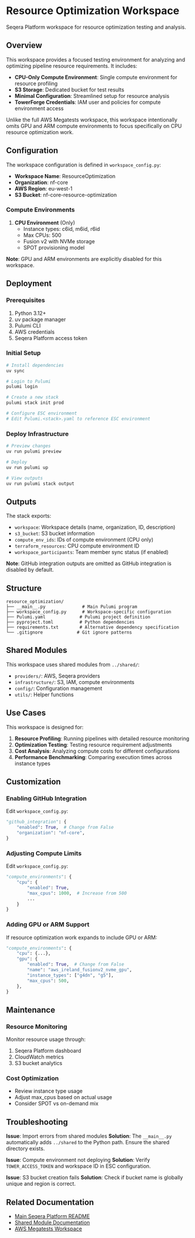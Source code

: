 # Resource Optimization Workspace

Seqera Platform workspace for resource optimization testing and analysis.

## Overview

This workspace provides a focused testing environment for analyzing and optimizing pipeline resource requirements. It includes:

- **CPU-Only Compute Environment**: Single compute environment for resource profiling
- **S3 Storage**: Dedicated bucket for test results
- **Minimal Configuration**: Streamlined setup for resource analysis
- **TowerForge Credentials**: IAM user and policies for compute environment access

Unlike the full AWS Megatests workspace, this workspace intentionally omits GPU and ARM compute environments to focus specifically on CPU resource optimization work.

## Configuration

The workspace configuration is defined in `workspace_config.py`:

- **Workspace Name**: ResourceOptimization
- **Organization**: nf-core
- **AWS Region**: eu-west-1
- **S3 Bucket**: nf-core-resource-optimization

### Compute Environments

1. **CPU Environment** (Only)
   - Instance types: c6id, m6id, r6id
   - Max CPUs: 500
   - Fusion v2 with NVMe storage
   - SPOT provisioning model

**Note**: GPU and ARM environments are explicitly disabled for this workspace.

## Deployment

### Prerequisites

1. Python 3.12+
2. uv package manager
3. Pulumi CLI
4. AWS credentials
5. Seqera Platform access token

### Initial Setup

```bash
# Install dependencies
uv sync

# Login to Pulumi
pulumi login

# Create a new stack
pulumi stack init prod

# Configure ESC environment
# Edit Pulumi.<stack>.yaml to reference ESC environment
```

### Deploy Infrastructure

```bash
# Preview changes
uv run pulumi preview

# Deploy
uv run pulumi up

# View outputs
uv run pulumi stack output
```

## Outputs

The stack exports:

- `workspace`: Workspace details (name, organization, ID, description)
- `s3_bucket`: S3 bucket information
- `compute_env_ids`: IDs of compute environment (CPU only)
- `terraform_resources`: CPU compute environment ID
- `workspace_participants`: Team member sync status (if enabled)

**Note**: GitHub integration outputs are omitted as GitHub integration is disabled by default.

## Structure

```
resource_optimization/
├── __main__.py              # Main Pulumi program
├── workspace_config.py      # Workspace-specific configuration
├── Pulumi.yaml             # Pulumi project definition
├── pyproject.toml          # Python dependencies
├── requirements.txt        # Alternative dependency specification
└── .gitignore             # Git ignore patterns
```

## Shared Modules

This workspace uses shared modules from `../shared/`:
- `providers/`: AWS, Seqera providers
- `infrastructure/`: S3, IAM, compute environments
- `config/`: Configuration management
- `utils/`: Helper functions

## Use Cases

This workspace is designed for:

1. **Resource Profiling**: Running pipelines with detailed resource monitoring
2. **Optimization Testing**: Testing resource requirement adjustments
3. **Cost Analysis**: Analyzing compute costs for different configurations
4. **Performance Benchmarking**: Comparing execution times across instance types

## Customization

### Enabling GitHub Integration

Edit `workspace_config.py`:

```python
"github_integration": {
    "enabled": True,  # Change from False
    "organization": "nf-core",
}
```

### Adjusting Compute Limits

Edit `workspace_config.py`:

```python
"compute_environments": {
    "cpu": {
        "enabled": True,
        "max_cpus": 1000,  # Increase from 500
        ...
    }
}
```

### Adding GPU or ARM Support

If resource optimization work expands to include GPU or ARM:

```python
"compute_environments": {
    "cpu": {...},
    "gpu": {
        "enabled": True,  # Change from False
        "name": "aws_ireland_fusionv2_nvme_gpu",
        "instance_types": ["g4dn", "g5"],
        "max_cpus": 500,
    },
}
```

## Maintenance

### Resource Monitoring

Monitor resource usage through:
1. Seqera Platform dashboard
2. CloudWatch metrics
3. S3 bucket analytics

### Cost Optimization

- Review instance type usage
- Adjust max_cpus based on actual usage
- Consider SPOT vs on-demand mix

## Troubleshooting

**Issue**: Import errors from shared modules
**Solution**: The `__main__.py` automatically adds `../shared` to the Python path. Ensure the shared directory exists.

**Issue**: Compute environment not deploying
**Solution**: Verify `TOWER_ACCESS_TOKEN` and workspace ID in ESC configuration.

**Issue**: S3 bucket creation fails
**Solution**: Check if bucket name is globally unique and region is correct.

## Related Documentation

- [Main Seqera Platform README](../README.md)
- [Shared Module Documentation](../shared/README.md)
- [AWS Megatests Workspace](../awsmegatests/README.md)
